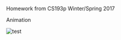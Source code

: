Homework from CS193p Winter/Spring 2017

Animation

![test](https://pp.userapi.com/c840725/v840725898/1c5aa/jJBmAsHLNn8.jpg)
